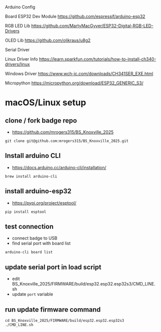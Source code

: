 Arduino Config

Board ESP32 Dev Module
https://github.com/espressif/arduino-esp32

RGB LED Lib
https://github.com/MartyMacGyver/ESP32-Digital-RGB-LED-Drivers

OLED Lib
https://github.com/olikraus/u8g2


Serial Driver

Linux Driver Info
https://learn.sparkfun.com/tutorials/how-to-install-ch340-drivers/linux

Windows Driver
https://www.wch-ic.com/downloads/CH341SER_EXE.html

Micropython
https://micropython.org/download/ESP32_GENERIC_S3/

# macOS/Linux setup
## clone / fork badge repo
* https://github.com/mrogers315/BS_Knoxville_2025
```
git clone git@github.com:mrogers315/BS_Knoxville_2025.git
```

## Install arduino CLI
* https://docs.arduino.cc/arduino-cli/installation/
```
brew install arduino-cli
```

## install arduino-esp32
* https://pypi.org/project/esptool/
```
pip install esptool
```

## test connection
* connect badge to USB
* find serial port with board list
```
arduino-cli board list
```

## update serial port in load script
* edit BS_Knoxville_2025/FIRMWARE/build/esp32.esp32.esp32s3/CMD_LINE.sh
* update `port` variable

## run update firmware command
```
cd BS_Knoxville_2025/FIRMWARE/build/esp32.esp32.esp32s3
./CMD_LINE.sh
```
